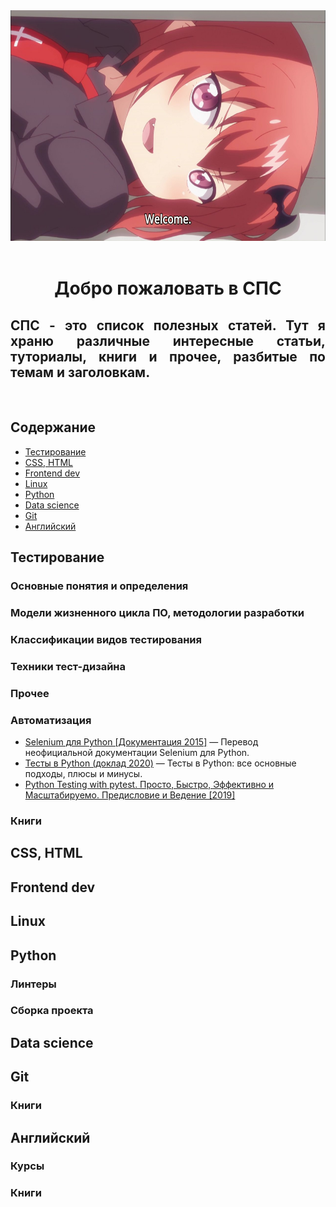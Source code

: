 <div align="center">
    <img width="640px" height="369px" src="media/welcome.jpg" alt="welcome">
    <br>
    <br>
    <h1> Добро пожаловать в СПС</h1>
    <div align="justify">     
        <h2> СПС - это список полезных статей. Тут я храню различные интересные статьи, туториалы, книги и прочее, разбитые по темам и заголовкам.</h2>
    </div>
    <br>
</div>

## Содержание 
- [Тестирование](#тестирование)
- [CSS, HTML](#css-html)
- [Frontend dev](#javascript)
- [Linux](#linux)
- [Python](#python)
- [Data science](#data-science)
- [Git](#git)
- [Английский](#английский)


## Тестирование
### Основные понятия и определения

### Модели жизненного цикла ПО, методологии разработки
### Классификации видов тестирования
### Техники тест-дизайна
### Прочее
### Автоматизация
- [Selenium для Python [Документация 2015]](https://habr.com/ru/post/248559/) — Перевод неофициальной документации Selenium для Python.
- [Тесты в Python (доклад 2020)](https://habr.com/ru/company/yandex/blog/517266/) — Тесты в Python: все основные подходы, плюсы и минусы. 
- [Python Testing with pytest. Просто, Быстро, Эффективно и Масштабируемо. Предисловие и Ведение [2019]](https://habr.com/ru/post/426699/)
### Книги

## CSS, HTML


## Frontend dev


## Linux


## Python
### Линтеры
### Сборка проекта

## Data science


## Git
### Книги

## Английский
### Курсы
### Книги